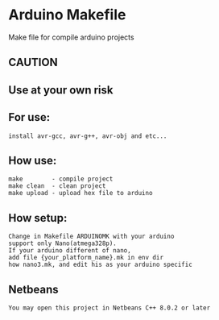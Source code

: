 # Arduino Makefile

Make file for compile arduino projects

## CAUTION
## Use at your own risk

## For use:
	install avr-gcc, avr-g++, avr-obj and etc...

## How use: 
	make 		- compile project
	make clean  - clean project
	make upload - upload hex file to arduino

## How setup:
	Change in Makefile ARDUINOMK with your arduino
	support only Nano(atmega328p).
	If your arduino different of nano,
	add file {your_platform_name}.mk in env dir
	how nano3.mk, and edit his as your arduino specific

## Netbeans
	You may open this project in Netbeans C++ 8.0.2 or later